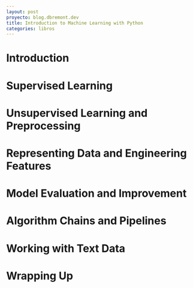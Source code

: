 ```yaml
---
layout: post
proyecto: blog.dbremont.dev
title: Introduction to Machine Learning with Python
categories: libros
---
```


<!--more-->

# Introduction
# Supervised Learning
# Unsupervised Learning and Preprocessing
# Representing Data and Engineering Features
# Model Evaluation and Improvement
# Algorithm Chains and Pipelines
# Working with Text Data
# Wrapping Up